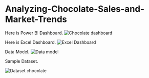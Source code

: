 # Analyzing-Chocolate-Sales-and-Market-Trends

Here is Power BI Dashboard.
![Chocolate dashboard](https://github.com/gajerabhavik915/Analyzing-Chocolate-Sales-and-Market-Trends/assets/113390208/3981d7d1-9548-4eeb-b996-3dc64a49e32b)

Here is Excel Dashboard.
![Excel Dashboard](https://github.com/gajerabhavik915/Analyzing-Chocolate-Sales-and-Market-Trends/assets/113390208/df34079c-3844-4baf-90b2-9a1300c8aafa)

Data Model.
![Data model](https://github.com/gajerabhavik915/Analyzing-Chocolate-Sales-and-Market-Trends/assets/113390208/8b34dc36-2d1c-4d7d-bbc0-789a4fe9a983)

Sample Dataset.

![Dataset chocolate](https://github.com/gajerabhavik915/Analyzing-Chocolate-Sales-and-Market-Trends/assets/113390208/18d549fd-20d2-418c-9253-e10a10bebee2)
